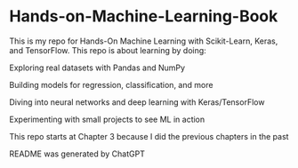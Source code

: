 # Hands-on-Machine-Learning-Book
This is my repo for Hands-On Machine Learning with Scikit-Learn, Keras, and TensorFlow. 
This repo is about learning by doing:

Exploring real datasets with Pandas and NumPy

Building models for regression, classification, and more

Diving into neural networks and deep learning with Keras/TensorFlow

Experimenting with small projects to see ML in action

This repo starts at Chapter 3 because I did the previous chapters in the past

README was generated by ChatGPT
